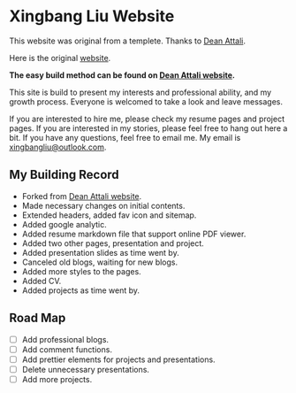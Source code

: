 # Xingbang Liu Website
This website was original from a templete. Thanks to [Dean Attali](http://deanattali.com).

Here is the original [website](https://github.com/daattali/beautiful-jekyll).

**The easy build method can be found on [Dean Attali website](http://deanattali.com).**

This site is build to present my interests and professional ability, and my growth process. Everyone is welcomed to take a look and leave messages.

If you are interested to hire me, please check my resume pages and project pages. If you are interested in my stories, please feel free to hang out here a bit. If you have any questions, feel free to email me. My email is <a href = "mailto: xingbangliu@outlook.com">xingbangliu@outlook.com</a>.

## My Building Record

* Forked from [Dean Attali website](http://deanattali.com).
* Made necessary changes on initial contents.
* Extended headers, added fav icon and sitemap.
* Added google analytic.
* Added resume markdown file that support online PDF viewer.
* Added two other pages, presentation and project.
* Added presentation slides as time went by.
* Canceled old blogs, waiting for new blogs.
* Added more styles to the pages.
* Added CV.
* Added projects as time went by.

## Road Map

- [ ] Add professional blogs.
- [ ] Add comment functions.
- [ ] Add prettier elements for projects and presentations.
- [ ] Delete unnecessary presentations.
- [ ] Add more projects.
